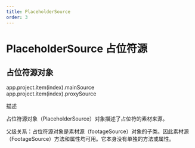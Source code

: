 ```yaml
---
title: PlaceholderSource
order: 3
---
```


# PlaceholderSource 占位符源

## 占位符源对象

app.project.item(index).mainSource  
app.project.item(index).proxySource

描述

占位符源对象（PlaceholderSource）对象描述了占位符的素材来源。

父级关系：占位符源对象是素材源（footageSource）对象的子类。因此素材源（FootageSource）方法和属性均可用。它本身没有单独的方法或属性。
